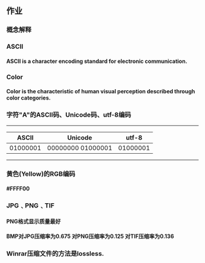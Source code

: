 ## 作业

### 概念解释

### ASCII
#### ASCII is a character encoding standard for electronic communication.

### Color
#### Color is the characteristic of human visual perception described through color categories.

### 字符"A"的ASCII码、Unicode码、utf-8编码
***

| ASCII | Unicode | utf-8 |
| :-----: | :-----: | :-----: |
| 01000001 | 00000000 01000001 | 01000001 | 

***
### 黄色(Yellow)的RGB编码
#### **#FFFF00**

### JPG﹑PNG﹑TIF
#### PNG格式显示质量最好
#### BMP对JPG压缩率为0.675 对PNG压缩率为0.125 对TIF压缩率为0.136

### Winrar压缩文件的方法是lossless.
